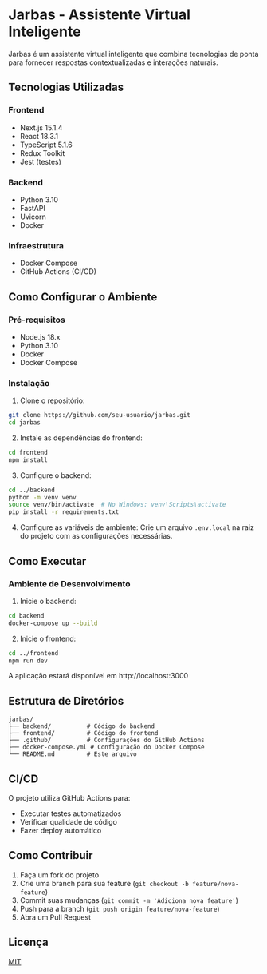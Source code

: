 # Jarbas - Assistente Virtual Inteligente

Jarbas é um assistente virtual inteligente que combina tecnologias de ponta para fornecer respostas contextualizadas e interações naturais.

## Tecnologias Utilizadas

### Frontend
- Next.js 15.1.4
- React 18.3.1
- TypeScript 5.1.6
- Redux Toolkit
- Jest (testes)

### Backend
- Python 3.10
- FastAPI
- Uvicorn
- Docker

### Infraestrutura
- Docker Compose
- GitHub Actions (CI/CD)

## Como Configurar o Ambiente

### Pré-requisitos
- Node.js 18.x
- Python 3.10
- Docker
- Docker Compose

### Instalação

1. Clone o repositório:
```bash
git clone https://github.com/seu-usuario/jarbas.git
cd jarbas
```

2. Instale as dependências do frontend:
```bash
cd frontend
npm install
```

3. Configure o backend:
```bash
cd ../backend
python -m venv venv
source venv/bin/activate  # No Windows: venv\Scripts\activate
pip install -r requirements.txt
```

4. Configure as variáveis de ambiente:
Crie um arquivo `.env.local` na raiz do projeto com as configurações necessárias.

## Como Executar

### Ambiente de Desenvolvimento

1. Inicie o backend:
```bash
cd backend
docker-compose up --build
```

2. Inicie o frontend:
```bash
cd ../frontend
npm run dev
```

A aplicação estará disponível em http://localhost:3000

## Estrutura de Diretórios

```
jarbas/
├── backend/          # Código do backend
├── frontend/         # Código do frontend
├── .github/          # Configurações do GitHub Actions
├── docker-compose.yml # Configuração do Docker Compose
└── README.md         # Este arquivo
```

## CI/CD

O projeto utiliza GitHub Actions para:
- Executar testes automatizados
- Verificar qualidade de código
- Fazer deploy automático

## Como Contribuir

1. Faça um fork do projeto
2. Crie uma branch para sua feature (`git checkout -b feature/nova-feature`)
3. Commit suas mudanças (`git commit -m 'Adiciona nova feature'`)
4. Push para a branch (`git push origin feature/nova-feature`)
5. Abra um Pull Request

## Licença

[MIT](https://choosealicense.com/licenses/mit/)